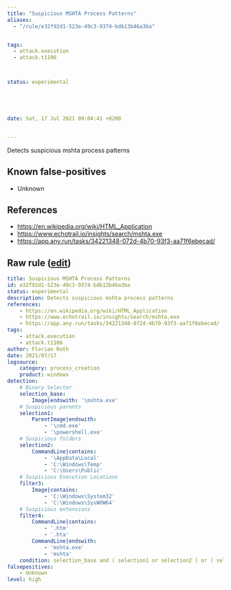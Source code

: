 ```yaml
---
title: "Suspicious MSHTA Process Patterns"
aliases:
  - "/rule/e32f92d1-523e-49c3-9374-bdb13b46a3ba"


tags:
  - attack.execution
  - attack.t1106



status: experimental





date: Sat, 17 Jul 2021 09:04:41 +0200


---
```


Detects suspicious mshta process patterns

<!--more-->


## Known false-positives

* Unknown



## References

* https://en.wikipedia.org/wiki/HTML_Application
* https://www.echotrail.io/insights/search/mshta.exe
* https://app.any.run/tasks/34221348-072d-4b70-93f3-aa71f6ebecad/


## Raw rule ([edit](https://github.com/SigmaHQ/sigma/edit/master/rules/windows/process_creation/proc_creation_win_susp_mshta_pattern.yml))
```yaml
title: Suspicious MSHTA Process Patterns
id: e32f92d1-523e-49c3-9374-bdb13b46a3ba
status: experimental
description: Detects suspicious mshta process patterns
references:
    - https://en.wikipedia.org/wiki/HTML_Application
    - https://www.echotrail.io/insights/search/mshta.exe
    - https://app.any.run/tasks/34221348-072d-4b70-93f3-aa71f6ebecad/
tags:
    - attack.execution
    - attack.t1106 
author: Florian Roth
date: 2021/07/17
logsource:
    category: process_creation
    product: windows
detection:
    # Binary Selector
    selection_base:
        Image|endswith: '\mshta.exe'
    # Suspicious parents
    selection1:
        ParentImage|endswith:
            - '\cmd.exe'
            - '\powershell.exe'
    # Suspicious folders
    selection2:
        CommandLine|contains: 
            - '\AppData\Local'
            - 'C:\Windows\Temp'
            - 'C:\Users\Public' 
    # Suspicious Execution Locations
    filter3:
        Image|contains:
            - 'C:\Windows\System32'
            - 'C:\Windows\SysWOW64'
    # Suspicious extensions
    filter4:
        CommandLine|contains: 
            - '.htm'
            - '.hta'
        CommandLine|endswith: 
            - 'mshta.exe'
            - 'mshta'
    condition: selection_base and ( selection1 or selection2 ) or ( selection_base and not filter3 ) or ( selection_base and not filter4 )
falsepositives:
    - Unknown
level: high

```
